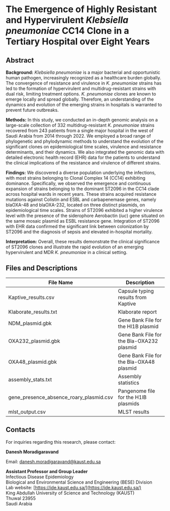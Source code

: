 # The Emergence of Highly Resistant and Hypervirulent *Klebsiella pneumoniae* CC14 Clone in a Tertiary Hospital over Eight Years


## Abstract

**Background:** *Klebsiella pneumoniae* is a major bacterial and opportunistic human pathogen, increasingly recognized as a healthcare burden globally. The convergence of resistance and virulence in *K. pneumoniae* strains has led to the formation of hypervirulent and multidrug-resistant strains with dual risk, limiting treatment options. *K. pneumoniae* clones are known to emerge locally and spread globally. Therefore, an understanding of the dynamics and evolution of the emerging strains in hospitals is warranted to prevent future outbreaks.

**Methods:** In this study, we conducted an in-depth genomic analysis on a large-scale collection of 332 multidrug-resistant *K. pneumoniae* strains recovered from 243 patients from a single major hospital in the west of Saudi Arabia from 2014 through 2022. We employed a broad range of phylogenetic and phylodynamic methods to understand the evolution of the significant clones on epidemiological time scales, virulence and resistance determinants, and their dynamics. We also integrated the genomic data with detailed electronic health record (EHR) data for the patients to understand the clinical implications of the resistance and virulence of different strains.

**Findings:** We discovered a diverse population underlying the infections, with most strains belonging to Clonal Complex 14 (CC14) exhibiting dominance. Specifically, we observed the emergence and continuous expansion of strains belonging to the dominant ST2096 in the CC14 clade across hospital wards in recent years. These strains acquired resistance mutations against Colistin and ESBL and carbapenemase genes, namely blaOXA-48 and blaOXA-232, located on three distinct plasmids, on epidemiological time scales. Strains of ST2096 exhibited a higher virulence level with the presence of the siderophore Aerobactin (*iuc*) gene situated on the same mosaic plasmid as ESBL resistance gene. Integration of ST2096 with EHR data confirmed the significant link between colonization by ST2096 and the diagnosis of sepsis and elevated in-hospital mortality.

**Interpretation:** Overall, these results demonstrate the clinical significance of ST2096 clones and illustrate the rapid evolution of an emerging hypervirulent and MDR *K. pneumoniae* in a clinical setting.

## Files and Descriptions 

| File Name                         | Description                                      |
| --------------------------------- | ------------------------------------------------ |
| Kaptive_results.csv               | Capsule typing results from Kaptive              |
| Klaborate_results.txt              | Klaborate report                                 |
| NDM_plasmid.gbk                   | Gene Bank File for the Hl1B plasmid             |
| OXA232_plasmid.gbk                | Gene Bank File for the Bla-OXA232 plasmid       |
| OXA48_plasmid.gbk                 | Gene Bank File for the Bla-OXA48 plasmid        |
| assembly_stats.txt                | Assembly statistics                              |
| gene_presence_absence_roary_plasmid.csv | Pangenome file for the H1lB plasmids   |
| mlst_output.csv                   | MLST results                                     |


## Contacts

For inquiries regarding this research, please contact:

**Danesh Moradigaravand**

Email: danesh.moradigaravand@kaust.edu.sa

**Assistant Professor and Group Leader**  
Infectious Disease Epidemiology  
Biological and Environmental Science and Engineering (BESE) Division  
Lab website: [https://ide.kaust.edu.sa/](https://ide.kaust.edu.sa/)  
King Abdullah University of Science and Technology (KAUST)  
Thuwal 23955  
Saudi Arabia

